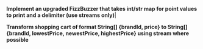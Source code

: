 **Implement an upgraded FizzBuzzer that takes int/str map for point values to print and a delimiter (use streams only)**|

**Transform shopping cart of format String[] {brandId, price} to String[] {brandId, lowestPrice, newestPrice, highestPrice} using stream where possible**

